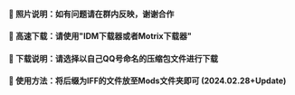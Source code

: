 #### 🏀 照片说明：如有问题请在群内反映，谢谢合作

#### 🚀 高速下载：请使用"IDM下载器或者Motrix下载器"

#### 🎨 下载说明：请选择以自己QQ号命名的压缩包文件进行下载

#### 🎉 使用方法：将后缀为IFF的文件放至Mods文件夹即可 (2024.02.28+Update)

